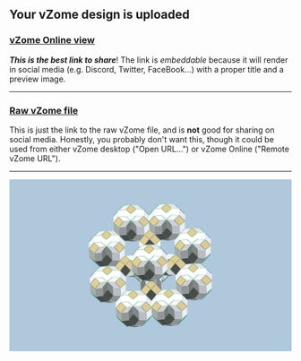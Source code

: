 ## Your vZome design is uploaded

### [vZome Online view][embed]

***This is the best link to share***!  The link is *embeddable* because it will render in social media (e.g. Discord, Twitter, FaceBook...) with a proper title and a preview image.

---

### [Raw vZome file][raw]

This is just the link to the raw vZome file, and is **not** good for
sharing on social media.
Honestly, you probably don't want this, though it could be used from either
vZome desktop ("Open URL...") or vZome Online ("Remote vZome URL").

---

![Image](<32-gon-octalvZome.png>)


[embed]: <https://vzome.com/app/embed.py?url=https://raw.githubusercontent.com/John-Kostick/vzome-sharing/main/2021/09/14/09-19-10-32-gon-octalvZome/32-gon-octalvZome.vZome>
[raw]: <https://raw.githubusercontent.com/John-Kostick/vzome-sharing/main/2021/09/14/09-19-10-32-gon-octalvZome/32-gon-octalvZome.vZome>
